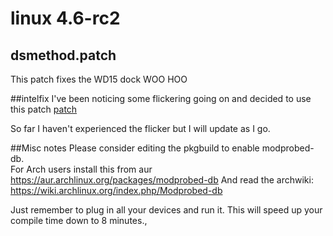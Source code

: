 # linux 4.6-rc2
## dsmethod.patch
This patch fixes the WD15 dock WOO HOO


##intelfix
I've been noticing some flickering going on and decided to use this patch
[patch](https://patchwork.freedesktop.org/patch/66697i/)

So far I haven't experienced the flicker but I will update as I go.


##Misc notes
Please consider editing the pkgbuild to enable modprobed-db.  
For Arch users install this from aur
https://aur.archlinux.org/packages/modprobed-db
And read the archwiki:
https://wiki.archlinux.org/index.php/Modprobed-db

Just remember to plug in all your devices and run it. This will speed up your compile time down to 8 minutes.,
